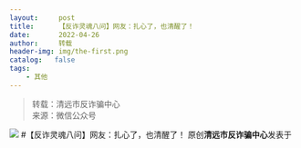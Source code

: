 ```yaml
---
layout:     post
title:      【反诈灵魂八问】网友：扎心了，也清醒了！
date:       2022-04-26
author:     转载
header-img: img/the-first.png
catalog:   false
tags:
    - 其他
---
```


<blockquote><p>转载：清远市反诈骗中心<br>
来源：微信公众号</p></blockquote>

![]({{site.baseurl}}/postimg/3CxTSiafadciczhAcJ6Ar4oEPz7nuib6oHCUyJTAnfYZ5shCRaXDV6rr7hMyuIFD0icpEnvTWYricRdplatYCpBCmSw.jpeg)
#【反诈灵魂八问】网友：扎心了，也清醒了！
原创**清远市反诈骗中心**发表于
